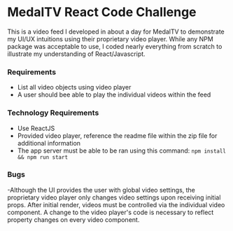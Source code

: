 # MedalTV React Code Challenge
This is a video feed I developed in about a day for MedalTV to demonstrate my UI/UX intuitions using their proprietary video player. While any NPM package was acceptable to use, I coded nearly everything from scratch to illustrate my understanding of React/Javascript.

### Requirements

- List all video objects using video player
- A user should bee able to play the individual videos within the feed

### Technology Requirements

- Use ReactJS
- Provided video player, reference the readme file within the zip file for additional information
- The app server must be able to be ran using this command:
  `npm install && npm run start`
  
### Bugs
-Although the UI provides the user with global video settings, the proprietary video player only changes video settings upon receiving initial props. After initial render, videos must be controlled via the individual video component. A change to the video player's code is necessary to reflect property changes on every video component.
